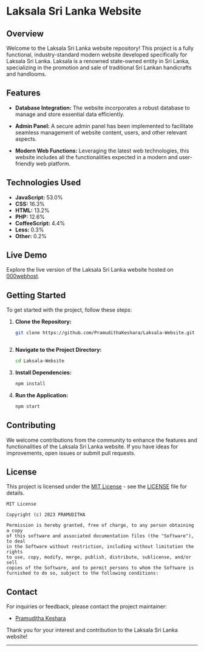 # Laksala Sri Lanka Website

## Overview

Welcome to the Laksala Sri Lanka website repository! This project is a fully functional, industry-standard modern website developed specifically for Laksala Sri Lanka. Laksala is a renowned state-owned entity in Sri Lanka, specializing in the promotion and sale of traditional Sri Lankan handicrafts and handlooms.

## Features

- **Database Integration:** The website incorporates a robust database to manage and store essential data efficiently.

- **Admin Panel:** A secure admin panel has been implemented to facilitate seamless management of website content, users, and other relevant aspects.

- **Modern Web Functions:** Leveraging the latest web technologies, this website includes all the functionalities expected in a modern and user-friendly web platform.

## Technologies Used

- **JavaScript:** 53.0%
- **CSS:** 16.3%
- **HTML:** 13.2%
- **PHP:** 12.6%
- **CoffeeScript:** 4.4%
- **Less:** 0.3%
- **Other:** 0.2%

## Live Demo

Explore the live version of the Laksala Sri Lanka website hosted on [000webhost](https://cwlaksala.000webhostapp.com/).

## Getting Started

To get started with the project, follow these steps:

1. **Clone the Repository:**
   ```bash
   git clone https://github.com/PramudithaKeshara/Laksala-Website.git



2. **Navigate to the Project Directory:**
   ```bash
   cd Laksala-Website
   ```

3. **Install Dependencies:**
   ```bash
   npm install
   ```

4. **Run the Application:**
   ```bash
   npm start
   ```

## Contributing

We welcome contributions from the community to enhance the features and functionalities of the Laksala Sri Lanka website. If you have ideas for improvements, open issues or submit pull requests.

## License

This project is licensed under the [MIT License](LICENSE) - see the [LICENSE](LICENSE) file for details.

```plaintext
MIT License

Copyright (c) 2023 PRAMUDITHA

Permission is hereby granted, free of charge, to any person obtaining a copy
of this software and associated documentation files (the "Software"), to deal
in the Software without restriction, including without limitation the rights
to use, copy, modify, merge, publish, distribute, sublicense, and/or sell
copies of the Software, and to permit persons to whom the Software is
furnished to do so, subject to the following conditions:
```

## Contact

For inquiries or feedback, please contact the project maintainer:

- [Pramuditha Keshara](mailto:pramudithakeshara@example.com)

Thank you for your interest and contribution to the Laksala Sri Lanka website!

--- 



